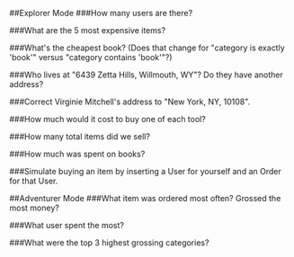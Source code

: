 
##Explorer Mode
###How many users are there?

###What are the 5 most expensive items?

###What's the cheapest book? (Does that change for "category is exactly 'book'" versus "category contains 'book'"?)

###Who lives at "6439 Zetta Hills, Willmouth, WY"? Do they have another address?

###Correct Virginie Mitchell's address to "New York, NY, 10108".

###How much would it cost to buy one of each tool?

###How many total items did we sell?

###How much was spent on books?

###Simulate buying an item by inserting a User for yourself and an Order for that User.


##Adventurer Mode
###What item was ordered most often? Grossed the most money?

###What user spent the most?

###What were the top 3 highest grossing categories?

